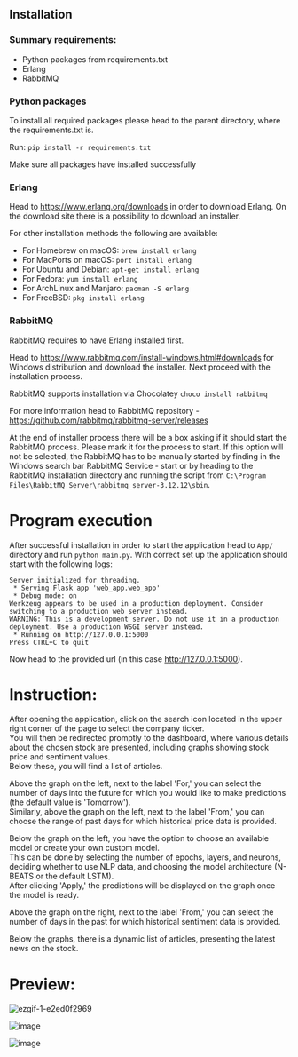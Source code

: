 ## Installation

### Summary requirements:
- Python packages from requirements.txt
- Erlang
- RabbitMQ


### Python packages
To install all required packages please head to the parent directory, where the requirements.txt is.

Run: `pip install -r requirements.txt`

Make sure all packages have installed successfully

### Erlang
Head to https://www.erlang.org/downloads in order to download Erlang.
On the download site there is a possibility to download an installer.

For other installation methods the following are available:
- For Homebrew on macOS: `brew install erlang`
- For MacPorts on macOS: `port install erlang`
- For Ubuntu and Debian: `apt-get install erlang`
- For Fedora: `yum install erlang`
- For ArchLinux and Manjaro: `pacman -S erlang`
- For FreeBSD: `pkg install erlang`

### RabbitMQ
RabbitMQ requires to have Erlang installed first.

Head to https://www.rabbitmq.com/install-windows.html#downloads for Windows distribution and download the installer.
Next proceed with the installation process.

RabbitMQ supports installation via Chocolatey `choco install rabbitmq`

For more information head to RabbitMQ repository - https://github.com/rabbitmq/rabbitmq-server/releases

At the end of installer process there will be a box asking if it should start the RabbitMQ process. 
Please mark it for the process to start. If this option will not be selected, the RabbitMQ has to be manually started by
finding in the Windows search bar RabbitMQ Service - start or by heading to the RabbitMQ installation directory and
running the script from `C:\Program Files\RabbitMQ Server\rabbitmq_server-3.12.12\sbin`.

# Program execution
After successful installation in order to start the application head to `App/` directory
and run `python main.py`.
With correct set up the application should start with the following logs:

```
Server initialized for threading.
 * Serving Flask app 'web_app.web_app'
 * Debug mode: on
Werkzeug appears to be used in a production deployment. Consider switching to a production web server instead.
WARNING: This is a development server. Do not use it in a production deployment. Use a production WSGI server instead.
 * Running on http://127.0.0.1:5000
Press CTRL+C to quit
```
Now head to the provided url (in this case http://127.0.0.1:5000).

# Instruction:  
After opening the application, click on the search icon located in the upper right corner of the page to select the company ticker.  
You will then be redirected promptly to the dashboard, where various details about the chosen stock are presented, including graphs showing stock price and sentiment values.  
Below these, you will find a list of articles.  

Above the graph on the left, next to the label 'For,' you can select the number of days into the future for which you would like to make predictions (the default value is 'Tomorrow').  
Similarly, above the graph on the left, next to the label 'From,' you can choose the range of past days for which historical price data is provided.  

Below the graph on the left, you have the option to choose an available model or create your own custom model.  
This can be done by selecting the number of epochs, layers, and neurons, deciding whether to use NLP data, and choosing the model architecture (N-BEATS or the default LSTM).  
After clicking 'Apply,' the predictions will be displayed on the graph once the model is ready.  

Above the graph on the right, next to the label 'From,' you can select the number of days in the past for which historical sentiment data is provided.  

Below the graphs, there is a dynamic list of articles, presenting the latest news on the stock.  

# Preview: 

![ezgif-1-e2ed0f2969](https://github.com/Idawid/Stock-Price-Forecast-NLP/assets/80775030/2fe454d1-3bf2-4dc5-8b24-7eeaf5fffb9c)

![image](https://github.com/Idawid/Stock-Price-Forecast-NLP/assets/80775030/a4345733-4208-4dc2-9b2a-a7f39d8e6d12)

![image](https://github.com/Idawid/Stock-Price-Forecast-NLP/assets/80775030/ed32da64-06a2-48ea-b66e-d5365802fc2e)



